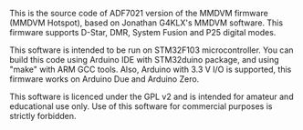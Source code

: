This is the source code of ADF7021 version of the MMDVM firmware (MMDVM Hotspot), based on Jonathan G4KLX's MMDVM software. This firmware supports D-Star, DMR, System Fusion and P25 digital modes. 

This software is intended to be run on STM32F103 microcontroller. You can build this code using Arduino IDE with STM32duino package, and using "make" with ARM GCC tools. Also, Arduino with 3.3 V I/O is supported, this firmware works on Arduino Due and Arduino Zero.

This software is licenced under the GPL v2 and is intended for amateur and educational use only. Use of this software for commercial purposes is strictly forbidden.

